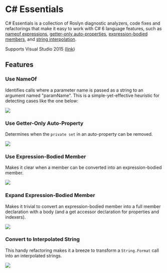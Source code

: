 # C# Essentials

C# Essentials is a collection of Roslyn diagnostic analyzers, code fixes and
refactorings that make it easy to work with C# 6 language features,
such as [nameof expressions](https://github.com/dotnet/roslyn/wiki/New-Language-Features-in-C%23-6#nameof-expressions),
[getter-only auto-properties](https://github.com/dotnet/roslyn/wiki/New-Language-Features-in-C%23-6#getter-only-auto-properties),
[expression-bodied members](https://github.com/dotnet/roslyn/wiki/New-Language-Features-in-C%23-6#expression-bodied-function-members),
and [string interpolation](https://github.com/dotnet/roslyn/wiki/New-Language-Features-in-C%23-6#string-interpolation).

Supports Visual Studio 2015 ([link](https://visualstudiogallery.msdn.microsoft.com/a4445ad0-f97c-41f9-a148-eae225dcc8a5?SRC=Home))

## Features

### Use NameOf

Identifies calls where a parameter name is passed as a string to an argument
named "paramName". This is a simple-yet-effective heuristic for detecting
cases like the one below:

![](http://i.imgur.com/JnNB8nZ.jpg)

### Use Getter-Only Auto-Property

Determines when the ```private set``` in an auto-property can be removed.

![](http://i.imgur.com/je8HpdD.jpg)

### Use Expression-Bodied Member

Makes it clear when a member can be converted into an expression-bodied
member.

![](http://i.imgur.com/vF4PY9o.jpg)

### Expand Expression-Bodied Member

Makes it trivial to convert an expression-bodied member into a full member
declaration with a body (and a get accessor declaration for properties and
indexers).

![](http://i.imgur.com/WROjVdP.jpg)

### Convert to Interpolated String

This handy refactoring makes it a breeze to transform a ```String.Format```
call into an interpolated strings.

![](http://i.imgur.com/Q1CMKD5.jpg)

